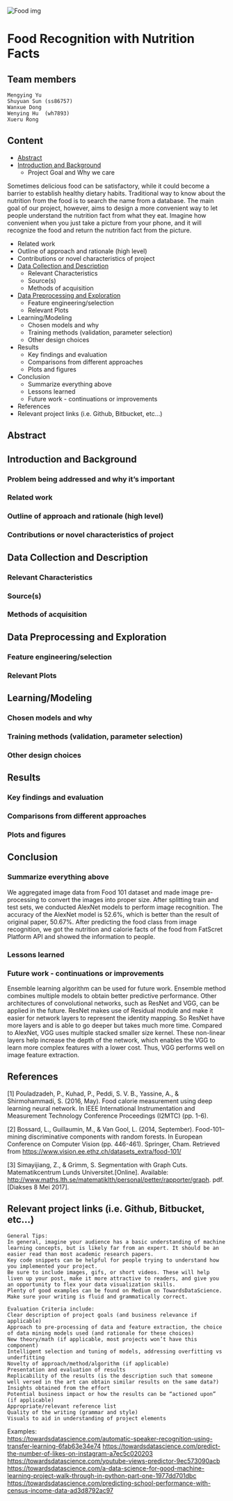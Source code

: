 
![Food img](https://www.ocf.berkeley.edu/~sather/wp-content/uploads/2018/01/food--1200x600.jpg "Food image")
# Food Recognition with Nutrition Facts
## Team members
    Mengying Yu  
    Shuyuan Sun (ss86757)  
    Wanxue Dong  
    Wenying Hu  (wh7893)
    Xueru Rong  
## Content
- [Abstract](#abstract)
- [Introduction and Background](#introduction-and-background)
  - Project Goal and Why we care
  
Sometimes delicious food can be satisfactory, while it could become a barrier to establish healthy dietary habits.          Traditional way to know about the nutrition from the food is to search the name from a database. The main goal of our project, however, aims to design a more convenient way to let people understand the nutrition fact from what they eat. Imagine how convenient when you just take a picture from your phone, and it will recognize the food and return the nutrition fact from the picture. 
  - Related work
  - Outline of approach and rationale (high level)
  - Contributions or novel characteristics of project
- [Data Collection and Description](#data-collection-and-description)
  - Relevant Characteristics
  - Source(s)
  - Methods of acquisition
- [Data Preprocessing and Exploration](#data-preprocessing-and-exploration)
  - Feature engineering/selection
  - Relevant Plots
- Learning/Modeling
  - Chosen models and why
  - Training methods (validation, parameter selection)
  - Other design choices
- Results
  - Key findings and evaluation
  - Comparisons from different approaches
  - Plots and figures
- Conclusion
  - Summarize everything above
  - Lessons learned
  - Future work - continuations or improvements
- References
- Relevant project links (i.e. Github, Bitbucket, etc…)

## Abstract

## Introduction and Background
### Problem being addressed and why it’s important
### Related work
### Outline of approach and rationale (high level)
### Contributions or novel characteristics of project

## Data Collection and Description
### Relevant Characteristics
### Source(s)
### Methods of acquisition

## Data Preprocessing and Exploration
### Feature engineering/selection
### Relevant Plots

## Learning/Modeling
### Chosen models and why
### Training methods (validation, parameter selection)
### Other design choices

## Results
### Key findings and evaluation
### Comparisons from different approaches
### Plots and figures

## Conclusion
### Summarize everything above

We aggregated image data from Food 101 dataset and made image pre-processing to convert the images into proper size. After splitting train and test sets, we conducted AlexNet models to perform image recognition. The accuracy of the AlexNet model is 52.6%, which is better than the result of original paper, 50.67%. After predicting the food class from image recognition, we got the nutrition and calorie facts of the food from FatScret Platform API and showed the information to people.

### Lessons learned



### Future work - continuations or improvements

Ensemble learning algorithm can be used for future work. Ensemble method combines multiple models to obtain better predictive performance. 
Other architectures of convolutional networks, such as ResNet and VGG, can be applied in the future. ResNet makes use of Residual module and make it easier for network layers to represent the identity mapping. So ResNet have more layers and is able to go deeper but takes much more time. Compared to AlexNet, VGG uses multiple stacked smaller size kernel. These non-linear layers help increase the depth of the network, which enables the VGG to learn more complex features with a lower cost. Thus, VGG performs well on image feature extraction.

## References

[1] Pouladzadeh, P., Kuhad, P., Peddi, S. V. B., Yassine, A., & Shirmohammadi, S. (2016, May). Food calorie measurement using deep learning neural network. In IEEE International Instrumentation and Measurement Technology Conference Proceedings (I2MTC) (pp. 1-6).

[2] Bossard, L., Guillaumin, M., & Van Gool, L. (2014, September). Food-101–mining discriminative components with random forests. In European Conference on Computer Vision (pp. 446-461). Springer, Cham. Retrieved from https://www.vision.ee.ethz.ch/datasets_extra/food-101/ 

[3] Simayijiang, Z., & Grimm, S. Segmentation with Graph Cuts. Matematikcentrum Lunds Universitet.[Online]. Available: http://www.maths.lth.se/matematiklth/personal/petter/rapporter/graph. pdf.[Diakses 8 Mei 2017].

## Relevant project links (i.e. Github, Bitbucket, etc…)

    General Tips:
    In general, imagine your audience has a basic understanding of machine learning concepts, but is likely far from an expert. It should be an easier read than most academic research papers.
    Key code snippets can be helpful for people trying to understand how you implemented your project.
    Be sure to include images, gifs, or short videos. These will help liven up your post, make it more attractive to readers, and give you an opportunity to flex your data visualization skills. 
    Plenty of good examples can be found on Medium on TowardsDataScience.
    Make sure your writing is fluid and grammatically correct. 

    Evaluation Criteria include: 
    Clear description of project goals (and business relevance if applicable)
    Approach to pre-processing of data and feature extraction, the choice of data mining models used (and rationale for these choices)
    New theory/math (if applicable, most projects won’t have this component)
    Intelligent selection and tuning of models, addressing overfitting vs underfitting
    Novelty of approach/method/algorithm (if applicable)
    Presentation and evaluation of results
    Replicability of the results (is the description such that someone well versed in the art can obtain similar results on the same data?)
    Insights obtained from the effort
    Potential business impact or how the results can be “actioned upon” (if applicable)
    Appropriate/relevant reference list
    Quality of the writing (grammar and style)
    Visuals to aid in understanding of project elements 

Examples:  
https://towardsdatascience.com/automatic-speaker-recognition-using-transfer-learning-6fab63e34e74
https://towardsdatascience.com/predict-the-number-of-likes-on-instagram-a7ec5c020203
https://towardsdatascience.com/youtube-views-predictor-9ec573090acb
https://towardsdatascience.com/a-data-science-for-good-machine-learning-project-walk-through-in-python-part-one-1977dd701dbc
https://towardsdatascience.com/predicting-school-performance-with-census-income-data-ad3d8792ac97
